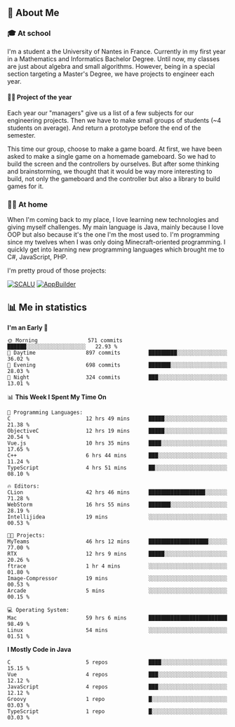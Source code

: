 ## 👀 About Me

### 🎓 At school

I'm a student a the University of Nantes in France. Currently in my first year in a Mathematics and Informatics Bachelor Degree. Until now, my classes are just about algebra and small algorithms. However, being in a special section targeting a Master's Degree, we have projects to engineer each year. 

#### 🔧🔬 Project of the year

Each year our "managers" give us a list of a few subjects for our engineering projects. Then we have to make small groups of students (~4 students on average). And return a prototype before the end of the semester.

This time our group, choose to make a game board. At first, we have been asked to make a single game on a homemade gameboard. So we had to build the screen and the controllers by ourselves. 
But after some thinking and brainstorming, we thought that it would be way more interesting to build, not only the gameboard and the controller but also a library to build games for it.

### 👨‍💻 At home

When I'm coming back to my place, I love learning new technologies and giving myself challenges. My main language is Java, mainly because I love OOP but also because it's the one I'm the most used to. I'm programming since my twelves when I was only doing Minecraft-oriented programming.  I quickly get into learning new programming languages which brought me to C#, JavaScript, PHP. 

I'm pretty proud of those projects:

[![SCALU](https://github-readme-stats.vercel.app/api/pin?username=renardfute&repo=SCALU)](https://github.com/renardfute/scalu)
[![AppBuilder](https://github-readme-stats.vercel.app/api/pin?username=pulsedev2&repo=AppBuilder)](https://github.com/pulsedev2/AppBuilder)

## 📊 Me in statistics
<!--START_SECTION:waka-->
**I'm an Early 🐤** 

```text
🌞 Morning                571 commits         ██████░░░░░░░░░░░░░░░░░░░   22.93 % 
🌆 Daytime                897 commits         █████████░░░░░░░░░░░░░░░░   36.02 % 
🌃 Evening                698 commits         ███████░░░░░░░░░░░░░░░░░░   28.03 % 
🌙 Night                  324 commits         ███░░░░░░░░░░░░░░░░░░░░░░   13.01 % 
```


📊 **This Week I Spent My Time On** 

```text
💬 Programming Languages: 
C                        12 hrs 49 mins      █████░░░░░░░░░░░░░░░░░░░░   21.38 % 
ObjectiveC               12 hrs 19 mins      █████░░░░░░░░░░░░░░░░░░░░   20.54 % 
Vue.js                   10 hrs 35 mins      ████░░░░░░░░░░░░░░░░░░░░░   17.65 % 
C++                      6 hrs 44 mins       ███░░░░░░░░░░░░░░░░░░░░░░   11.24 % 
TypeScript               4 hrs 51 mins       ██░░░░░░░░░░░░░░░░░░░░░░░   08.10 % 

🔥 Editors: 
CLion                    42 hrs 46 mins      ██████████████████░░░░░░░   71.28 % 
WebStorm                 16 hrs 55 mins      ███████░░░░░░░░░░░░░░░░░░   28.19 % 
Intellijidea             19 mins             ░░░░░░░░░░░░░░░░░░░░░░░░░   00.53 % 

🐱‍💻 Projects: 
MyTeams                  46 hrs 12 mins      ███████████████████░░░░░░   77.00 % 
RTX                      12 hrs 9 mins       █████░░░░░░░░░░░░░░░░░░░░   20.26 % 
ftrace                   1 hr 4 mins         ░░░░░░░░░░░░░░░░░░░░░░░░░   01.80 % 
Image-Compressor         19 mins             ░░░░░░░░░░░░░░░░░░░░░░░░░   00.53 % 
Arcade                   5 mins              ░░░░░░░░░░░░░░░░░░░░░░░░░   00.15 % 

💻 Operating System: 
Mac                      59 hrs 6 mins       █████████████████████████   98.49 % 
Linux                    54 mins             ░░░░░░░░░░░░░░░░░░░░░░░░░   01.51 % 
```

**I Mostly Code in Java** 

```text
C                        5 repos             ████░░░░░░░░░░░░░░░░░░░░░   15.15 % 
Vue                      4 repos             ███░░░░░░░░░░░░░░░░░░░░░░   12.12 % 
JavaScript               4 repos             ███░░░░░░░░░░░░░░░░░░░░░░   12.12 % 
Groovy                   1 repo              █░░░░░░░░░░░░░░░░░░░░░░░░   03.03 % 
TypeScript               1 repo              █░░░░░░░░░░░░░░░░░░░░░░░░   03.03 % 
```




<!--END_SECTION:waka-->
